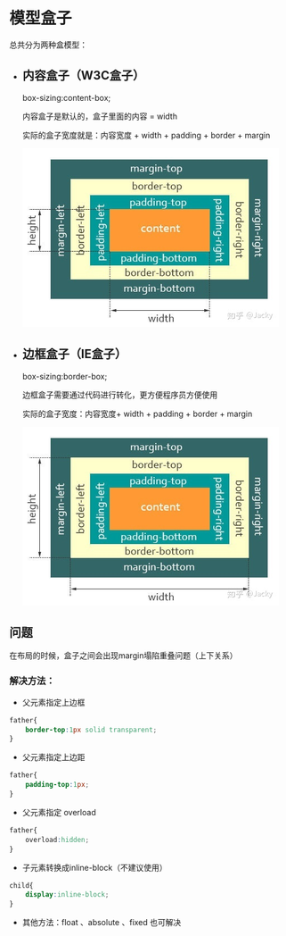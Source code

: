 # 模型盒子

总共分为两种盒模型：
* ## 内容盒子（W3C盒子）
  
  box-sizing:content-box;
  
  内容盒子是默认的，盒子里面的内容 = width
  
  实际的盒子宽度就是：内容宽度 + width + padding + border + margin

    ![3wc模型盒子](/w3cbox.jpg)

* ## 边框盒子（IE盒子）
  
  box-sizing:border-box;

  边框盒子需要通过代码进行转化，更方便程序员方便使用

  实际的盒子宽度：内容宽度+ width + padding + border + margin

    ![3wc模型盒子](/iebox.jpg)

## 问题
在布局的时候，盒子之间会出现margin塌陷重叠问题（上下关系）

### 解决方法：
* 父元素指定上边框

``` css
father{ 
    border-top:1px solid transparent;
}
```

* 父元素指定上边距

``` css
father{
    padding-top:1px;
}
```

* 父元素指定 overload
  
``` css
father{
    overload:hidden;
}
```
* 子元素转换成inline-block（不建议使用）

``` css
child{
    display:inline-block;
}
```

* 其他方法：float 、absolute 、fixed 也可解决
